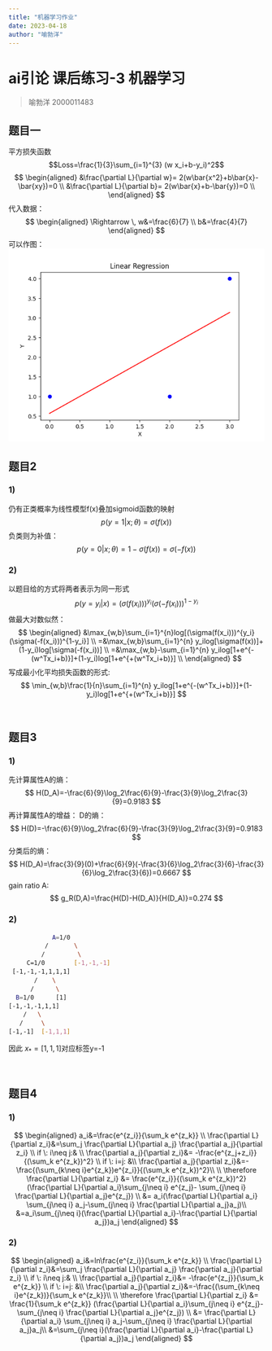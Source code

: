 ```yaml
---
title: "机器学习作业"
date: 2023-04-18
author: "喻勃洋"
---
```


# ai引论 课后练习-3 机器学习
> 喻勃洋 2000011483
## 题目一
平方损失函数
$$Loss=\frac{1}{3}\sum_{i=1}^{3} (w x_i+b-y_i)^2$$
$$
\begin{aligned}
    &\frac{\partial L}{\partial w}= 2(w\bar{x^2}+b\bar{x}-\bar{xy})=0 \\
    &\frac{\partial L}{\partial b}= 2(w\bar{x}+b-\bar{y})=0 \\
\end{aligned}
$$
代入数据：
$$
\begin{aligned}
    \Rightarrow \, w&=\frac{6}{7}   \\
    b&=\frac{4}{7}
\end{aligned}
$$
可以作图：
<img src="myplot.png" alt="My Plot" class="center">
<br>

## 题目2
### 1)
仍有正类概率为线性模型f(x)叠加sigmoid函数的映射
$$p(y=1|x;\theta)=\sigma(f(x))$$
负类则为补值：
$$p(y=0|x;\theta)=1-\sigma(f(x))=\sigma(-f(x))$$
### 2)
以题目给的方式将两者表示为同一形式
$$p(y=y_i|x)=(\sigma(f(x_i)))^{y_i}(\sigma(-f(x_i)))^{1-y_i}$$
做最大对数似然：
$$
\begin{aligned}
&\max_{w,b}\sum_{i=1}^{n}log[(\sigma(f(x_i)))^{y_i}(\sigma(-f(x_i)))^{1-y_i}] \\
=&\max_{w,b}\sum_{i=1}^{n} y_ilog[\sigma(f(x))]+(1-y_i)log[\sigma(-f(x_i))] \\
=&\max_{w,b}-\sum_{i=1}^{n} y_ilog[1+e^{-(w^Tx_i+b)}]+(1-y_i)log[1+e^{+(w^Tx_i+b)}] \\
\end{aligned}
$$
写成最小化平均损失函数的形式:
$$
\min_{w,b}\frac{1}{n}\sum_{i=1}^{n} y_ilog[1+e^{-(w^Tx_i+b)}]+(1-y_i)log[1+e^{+(w^Tx_i+b)}]
$$
  
<br>

## 题目3
### 1)
先计算属性A的熵：
$$
H(D_A)=-\frac{6}{9}\log_2\frac{6}{9}-\frac{3}{9}\log_2\frac{3}{9}=0.9183
$$
再计算属性A的增益：
D的熵：
$$
H(D)=-\frac{6}{9}\log_2\frac{6}{9}-\frac{3}{9}\log_2\frac{3}{9}=0.9183
$$
分类后的熵：
$$
H(D_A)=\frac{3}{9}(0)+\frac{6}{9}(-\frac{3}{6}\log_2\frac{3}{6}-\frac{3}{6}\log_2\frac{3}{6})=0.6667
$$
gain ratio A:
$$
g_R(D,A)=\frac{H(D)-H(D_A)}{H(D_A)}=0.274
$$

### 2)
```bash
            A=1/0
          /       \
         /         \
     C=1/0        [-1,-1,-1]
 [-1,-1,-1,1,1,1]
       /    \       
      /      \     
  B=1/0      [1] 
[-1,-1,-1,1,1]
    /   \        
   /     \     
[-1,-1]  [-1,1,1]           

```
因此 $x_*=[1,1,1]$对应标签y=-1

<br>

## 题目4
### 1)
$$
\begin{aligned}
a_i&=\frac{e^{z_i}}{\sum_k e^{z_k}}  \\
\frac{\partial L}{\partial z_i}&=\sum_j \frac{\partial L}{\partial a_j} \frac{\partial a_j}{\partial z_i} \\
if \: i\neq j:& \\
\frac{\partial a_j}{\partial z_i}&= -\frac{e^{z_j+z_i}}{(\sum_k e^{z_k})^2} \\
if \: i=j: &\\
\frac{\partial a_j}{\partial z_i}&=-\frac{(\sum_{k\neq i}e^{z_k})e^{z_i}}{(\sum_k e^{z_k})^2}\\
\\
\therefore \frac{\partial L}{\partial z_i}
&= \frac{e^{z_i}}{(\sum_k e^{z_k})^2}
(\frac{\partial L}{\partial a_i}\sum_{j\neq i} e^{z_j}-
\sum_{j\neq i} \frac{\partial L}{\partial a_j}e^{z_j}) \\
&= a_i(\frac{\partial L}{\partial a_i} \sum_{j\neq i} a_j-\sum_{j\neq i} \frac{\partial L}{\partial a_j}a_j)\\
&=a_i\sum_{j\neq i}(\frac{\partial L}{\partial a_i}-\frac{\partial L}{\partial a_j})a_j
\end{aligned}
$$

### 2)

$$
\begin{aligned}
a_i&=ln\frac{e^{z_i}}{\sum_k e^{z_k}}  \\
\frac{\partial L}{\partial z_i}&=\sum_j \frac{\partial L}{\partial a_j} \frac{\partial a_j}{\partial z_i} \\
if \: i\neq j:& \\
\frac{\partial a_j}{\partial z_i}&= -\frac{e^{z_j}}{\sum_k e^{z_k}} \\
if \: i=j: &\\
\frac{\partial a_j}{\partial z_i}&=-\frac{(\sum_{k\neq i}e^{z_k})}{\sum_k e^{z_k}}\\
\\
\therefore \frac{\partial L}{\partial z_i}
&= \frac{1}{\sum_k e^{z_k}}
(\frac{\partial L}{\partial a_i}\sum_{j\neq i} e^{z_j}-
\sum_{j\neq i} \frac{\partial L}{\partial a_j}e^{z_j}) \\
&= \frac{\partial L}{\partial a_i} \sum_{j\neq i} a_j-\sum_{j\neq i} \frac{\partial L}{\partial a_j}a_j\\
&=\sum_{j\neq i}(\frac{\partial L}{\partial a_i}-\frac{\partial L}{\partial a_j})a_j
\end{aligned}
$$